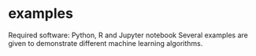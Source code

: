# examples
Required software: Python, R and Jupyter notebook
Several examples are given to demonstrate different machine learning algorithms.
